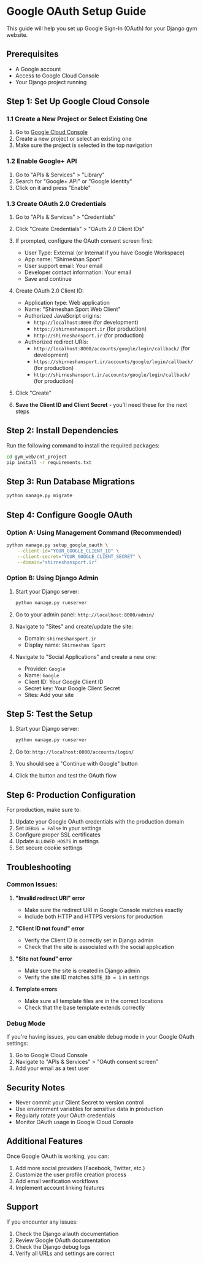 # Google OAuth Setup Guide

This guide will help you set up Google Sign-In (OAuth) for your Django gym website.

## Prerequisites

- A Google account
- Access to Google Cloud Console
- Your Django project running

## Step 1: Set Up Google Cloud Console

### 1.1 Create a New Project or Select Existing One

1. Go to [Google Cloud Console](https://console.cloud.google.com/)
2. Create a new project or select an existing one
3. Make sure the project is selected in the top navigation

### 1.2 Enable Google+ API

1. Go to "APIs & Services" > "Library"
2. Search for "Google+ API" or "Google Identity"
3. Click on it and press "Enable"

### 1.3 Create OAuth 2.0 Credentials

1. Go to "APIs & Services" > "Credentials"
2. Click "Create Credentials" > "OAuth 2.0 Client IDs"
3. If prompted, configure the OAuth consent screen first:
   - User Type: External (or Internal if you have Google Workspace)
   - App name: "Shirneshan Sport"
   - User support email: Your email
   - Developer contact information: Your email
   - Save and continue

4. Create OAuth 2.0 Client ID:
   - Application type: Web application
   - Name: "Shirneshan Sport Web Client"
   - Authorized JavaScript origins:
     - `http://localhost:8000` (for development)
     - `https://shirneshansport.ir` (for production)
     - `http://shirneshansport.ir` (for production)
   - Authorized redirect URIs:
     - `http://localhost:8000/accounts/google/login/callback/` (for development)
     - `https://shirneshansport.ir/accounts/google/login/callback/` (for production)
     - `http://shirneshansport.ir/accounts/google/login/callback/` (for production)

5. Click "Create"
6. **Save the Client ID and Client Secret** - you'll need these for the next steps

## Step 2: Install Dependencies

Run the following command to install the required packages:

```bash
cd gym_web/cnt_project
pip install -r requirements.txt
```

## Step 3: Run Database Migrations

```bash
python manage.py migrate
```

## Step 4: Configure Google OAuth

### Option A: Using Management Command (Recommended)

```bash
python manage.py setup_google_oauth \
    --client-id="YOUR_GOOGLE_CLIENT_ID" \
    --client-secret="YOUR_GOOGLE_CLIENT_SECRET" \
    --domain="shirneshansport.ir"
```

### Option B: Using Django Admin

1. Start your Django server:
   ```bash
   python manage.py runserver
   ```

2. Go to your admin panel: `http://localhost:8000/admin/`

3. Navigate to "Sites" and create/update the site:
   - Domain: `shirneshansport.ir`
   - Display name: `Shirneshan Sport`

4. Navigate to "Social Applications" and create a new one:
   - Provider: `Google`
   - Name: `Google`
   - Client ID: Your Google Client ID
   - Secret key: Your Google Client Secret
   - Sites: Add your site

## Step 5: Test the Setup

1. Start your Django server:
   ```bash
   python manage.py runserver
   ```

2. Go to: `http://localhost:8000/accounts/login/`

3. You should see a "Continue with Google" button

4. Click the button and test the OAuth flow

## Step 6: Production Configuration

For production, make sure to:

1. Update your Google OAuth credentials with the production domain
2. Set `DEBUG = False` in your settings
3. Configure proper SSL certificates
4. Update `ALLOWED_HOSTS` in settings
5. Set secure cookie settings

## Troubleshooting

### Common Issues:

1. **"Invalid redirect URI" error**
   - Make sure the redirect URI in Google Console matches exactly
   - Include both HTTP and HTTPS versions for production

2. **"Client ID not found" error**
   - Verify the Client ID is correctly set in Django admin
   - Check that the site is associated with the social application

3. **"Site not found" error**
   - Make sure the site is created in Django admin
   - Verify the site ID matches `SITE_ID = 1` in settings

4. **Template errors**
   - Make sure all template files are in the correct locations
   - Check that the base template extends correctly

### Debug Mode

If you're having issues, you can enable debug mode in your Google OAuth settings:

1. Go to Google Cloud Console
2. Navigate to "APIs & Services" > "OAuth consent screen"
3. Add your email as a test user

## Security Notes

- Never commit your Client Secret to version control
- Use environment variables for sensitive data in production
- Regularly rotate your OAuth credentials
- Monitor OAuth usage in Google Cloud Console

## Additional Features

Once Google OAuth is working, you can:

1. Add more social providers (Facebook, Twitter, etc.)
2. Customize the user profile creation process
3. Add email verification workflows
4. Implement account linking features

## Support

If you encounter any issues:

1. Check the Django allauth documentation
2. Review Google OAuth documentation
3. Check the Django debug logs
4. Verify all URLs and settings are correct 